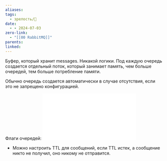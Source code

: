 ```yaml
---
aliases: 
tags:
  - зрелость/🌱
date:
  - - 2024-07-03
zero-link:
  - "[[00 RabbitMQ]]"
parents: 
linked:
---
```

Буфер, который хранит messages. Никакой логики. Под каждую очередь создается отдельный поток, который занимает память, чем больше очередей, тем больше потребление памяти.

Обычно очередь создается автоматически в случае отсутствия, если это не запрещено конфигурацией.

Флаги очередей:
![Флаги очередей в RabbitMQ](Флаги%20очередей%20в%20RabbitMQ.md)

- Можно настроить TTL для сообщений, если TTL истек, а сообщение никто не получил, оно никому не отправится.